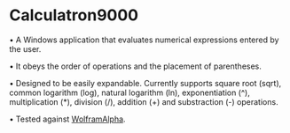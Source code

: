 # Calculatron9000

• A Windows application that evaluates numerical expressions entered by the user.

• It obeys the order of operations and the placement of parentheses.

• Designed to be easily expandable. Currently supports square root (sqrt), common logarithm (log), natural logarithm (ln), exponentiation (^), multiplication (\*), division (/), addition (+) and substraction (-) operations.

• Tested against [WolframAlpha](https://www.wolframalpha.com/).

